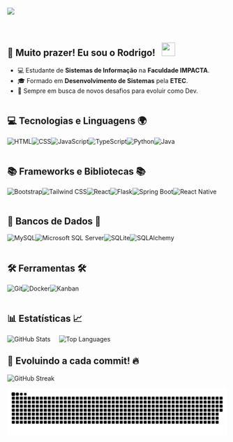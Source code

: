 <br>
<div>
    <img src="https://readme-typing-svg.demolab.com/?font=Poppins&weight=500&size=33&duration=3000&pause=1000&color=1E90FF&vCenter=true&repeat=false&width=720&lines=%3CWelcome+to+my+coding+universe!+%F0%9F%8C%8D+%F0%9F%9A%80%3E" align="left" />
    
</div>
<br><br><br>

## 🌟 Muito prazer! Eu sou o <strong>Rodrigo</strong>! &nbsp; <img src="https://media.giphy.com/media/hvRJCLFzcasrR4ia7z/giphy.gif" width="31" height="31" />

- 💻 Estudante de <strong>Sistemas de Informação</strong> na <strong>Faculdade IMPACTA</strong>.
- 🎓 Formado em <strong>Desenvolvimento de Sistemas</strong> pela <strong>ETEC</strong>.
- 🎯 Sempre em busca de novos desafios para evoluir como Dev.
<br><br>

## 💻 Tecnologias e Linguagens 🌍

<img 
  align="left" 
  alt="HTML" 
  title="HTML" 
  height="28px" 
  src="https://cdn.jsdelivr.net/gh/devicons/devicon@latest/icons/html5/html5-original.svg" 
/>
<img 
  align="left" 
  alt="CSS" 
  title="CSS"
  height="28px"
  src="https://cdn.jsdelivr.net/gh/devicons/devicon@latest/icons/css3/css3-original.svg" 
/>
<img 
  align="left" 
  alt="JavaScript" 
  title="JavaScript"
  height="28px"
  src="https://cdn.jsdelivr.net/gh/devicons/devicon@latest/icons/javascript/javascript-original.svg" 
/>
<img 
  align="left" 
  alt="TypeScript"
  title="TypeScript" 
  height="28px"
  src="https://cdn.jsdelivr.net/gh/devicons/devicon@latest/icons/typescript/typescript-original.svg" 
/>
<img 
  align="left" 
  alt="Python" 
  title="Python"
  height="28px"
  src="https://cdn.jsdelivr.net/gh/devicons/devicon@latest/icons/python/python-original.svg" 
/>
<img 
  align="left" 
  alt="Java" 
  title="Java"
  height="28px"
  src="https://cdn.jsdelivr.net/gh/devicons/devicon@latest/icons/java/java-original.svg" 
/>
<br><br>

## 📚 Frameworks e Bibliotecas 📚

<img 
  align="left" 
  alt="Bootstrap"
  title="Bootstrap" 
  height="28px"
  src="https://img.shields.io/badge/bootstrap-%238511FA.svg?style=for-the-badge&logo=bootstrap&logoColor=white"
/>
<img 
  align="left" 
  alt="Tailwind CSS"
  title="Tailwind CSS" 
  height="28px"
  src="https://img.shields.io/badge/Tailwind%20CSS-06A7D0?logo=tailwindcss&logoColor=white&style=for-the-badge"
/>
<img 
  align="left" 
  alt="React"
  title="React" 
  height="28px"
  src="https://img.shields.io/badge/React-20232A?logo=react&logoColor=61DAFB&style=for-the-badge"
/>
<img 
  align="left" 
  alt="Flask" 
  title="Flask"
  height="28px"
  src="https://img.shields.io/badge/Flask-4B4B4B?logo=flask&logoColor=white&style=for-the-badge"
/>
<img 
  align="left" 
  alt="Spring Boot" 
  title="Spring Boot"
  height="28px"
  src="https://img.shields.io/badge/Spring%20Boot-6DB33F?logo=springboot&logoColor=white&style=for-the-badge"
/>
<img 
  align="left" 
  alt="React Native"
  title="React Native" 
  height="28px"
  src="https://img.shields.io/badge/react_native-%2320232a.svg?style=for-the-badge&logo=react&logoColor=%2361DAFB"
/>

<br><br>

## 🎲 Bancos de Dados 🎲

<img 
  align="left" 
  alt="MySQL" 
  title="MySQL"
  height="28px"
  src="https://img.shields.io/badge/MySQL-4479A1?logo=mysql&logoColor=white&style=for-the-badge"
/>
<img 
  align="left" 
  alt="Microsoft SQL Server" 
  title="Microsoft SQL Server"
  height="28px"
  src="https://img.shields.io/badge/Microsoft%20SQL%20Server-CC2927?logo=microsoftsqlserver&logoColor=white&style=for-the-badge"
/>
<img 
  align="left" 
  alt="SQLite" 
  title="SQLite"
  height="28px"
  src="https://img.shields.io/badge/SQLite-003B57?logo=sqlite&logoColor=white&style=for-the-badge"
/>
<img 
  align="left" 
  alt="SQLAlchemy" 
  title="SQLAlchemy"
  height="28px"
  src="https://img.shields.io/badge/SQLAlchemy-4F5B93?logo=sqlalchemy&logoColor=white&style=for-the-badge"
/>

<br><br>

## 🛠️ Ferramentas 🛠️

<img 
  align="left" 
  alt="Git" 
  title="Git"
  height="28px"
  src="https://img.shields.io/badge/Git-F05032?logo=git&logoColor=white&style=for-the-badge"
/>
<img 
  align="left" 
  alt="Docker" 
  title="Docker"
  height="28px"
  src="https://img.shields.io/badge/Docker-2496ED?logo=docker&logoColor=white&style=for-the-badge"
/>
<img 
  align="left" 
  alt="Kanban"
  title="Kanban" 
  height="28px"
  src="https://img.shields.io/badge/Kanban-00B140?logo=trello&logoColor=white&style=for-the-badge"
/>

<br><br>

## 📊 Estatísticas 📈

<p>
  <img 
    alt="GitHub Stats"
    height="200"
    src="https://github-readme-stats.vercel.app/api?username=rodrigomazucato&show_icons=true&theme=algolia&include_all_commits=true"
  />
  &nbsp;&nbsp;&nbsp;
  <img 
    alt="Top Languages"
    height="200"
    src="https://github-readme-stats.vercel.app/api/top-langs/?username=rodrigomazucato&theme=algolia&layout=compact&langs_count=9"
  />
</p>

## 🔄 Evoluindo a cada commit! 🔥
<p>
  <img 
    align="center"
    alt="GitHub Streak"
    src="https://github-readme-streak-stats.herokuapp.com/?user=rodrigomazucato&theme=algolia&hide_border=false"
  />
</p>

![snake animation](https://github.com/rodrigomazucato/rodrigomazucato/blob/output/github-contribution-grid-snake-dark.svg)

